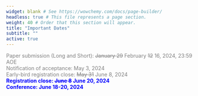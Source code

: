 ```yaml
---
widget: blank # See https://wowchemy.com/docs/page-builder/
headless: true # This file represents a page section.
weight: 40 # Order that this section will appear.
title: "Important Dates"
subtitle: ""
active: true
---
```

<span style=color:grey>Paper submission (Long and Short): ~~January 29~~ February ~~12~~ 16, 2024, 23:59 AOE</span>  
<span style=color:grey>Notification of acceptance: May 3, 2024</span>  
<span style=color:grey>Early-bird registration close: <s>May 31</s> June 8, 2024</span>  
<span style=color:blue;font-weight:bold>Registration close: <s>June 8</s> June 20, 2024</span>  
<span style=color:blue;font-weight:bold>Conference:  June 18-20, 2024</span>  



